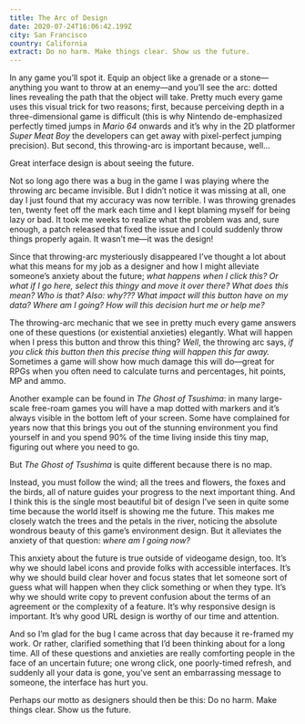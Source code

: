 ```yaml
---
title: The Arc of Design
date: 2020-07-24T16:06:42.199Z
city: San Francisco
country: California
extract: Do no harm. Make things clear. Show us the future.
---
```

In any game you’ll spot it. Equip an object like a grenade or a stone—anything you want to throw at an enemy—and you’ll see the arc: dotted lines revealing the path that the object will take. Pretty much every game uses this visual trick for two reasons; first, because perceiving depth in a three-dimensional game is difficult (this is why Nintendo de-emphasized perfectly timed jumps in *Mario 64* onwards and it’s why in the 2D platformer *Super Meat Boy* the developers can get away with pixel-perfect jumping precision). But second, this throwing-arc is important because, well... 

Great interface design is about seeing the future. 

Not so long ago there was a bug in the game I was playing where the throwing arc became invisible. But I didn’t notice it was missing at all, one day I just found that my accuracy was now terrible. I was throwing grenades ten, twenty feet off the mark each time and I kept blaming myself for being lazy or bad. It took me weeks to realize what the problem was and, sure enough, a patch released that fixed the issue and I could suddenly throw things properly again. It wasn’t me—it was the design!

Since that throwing-arc mysteriously disappeared I’ve thought a lot about what this means for my job as a designer and how I might alleviate someone’s anxiety about the future; *what happens when I click this? Or what if I go here, select this thingy and move it over there? What does this mean? Who is that? Also: why??? What impact will this button have on my data? Where am I going? How will this decision hurt me or help me?*

The throwing-arc mechanic that we see in pretty much every game answers one of these questions (or existential anxieties) elegantly. What will happen when I press this button and throw this thing? *Well*, the throwing arc says, *if you click this button then this precise thing will happen this far away.* Sometimes a game will show how much damage this will do—great for RPGs when you often need to calculate turns and percentages, hit points, MP and ammo.

Another example can be found in _The Ghost of Tsushima_: in many large-scale free-roam games you will have a map dotted with markers and it’s always visible in the bottom left of your screen. Some have complained for years now that this brings you out of the stunning environment you find yourself in and you spend 90% of the time living inside this tiny map, figuring out where you need to go. 

But _The Ghost of Tsushima_ is quite different because there is no map. 

Instead, you must follow the wind; all the trees and flowers, the foxes and the birds, all of nature guides your progress to the next important thing. And I think this is the single most beautiful bit of design I’ve seen in quite some time because the world itself is showing me the future. This makes me closely watch the trees and the petals in the river, noticing the absolute wondrous beauty of this game’s environment design. But it alleviates the anxiety of that question: _where am I going now?_

This anxiety about the future is true outside of videogame design, too. It’s why we should label icons and provide folks with accessible interfaces. It’s why we should build clear hover and focus states that let someone sort of guess what will happen when they click something or when they type. It’s why we should write copy to prevent confusion about the terms of an agreement or the complexity of a feature. It’s why responsive design is important. It’s why good URL design is worthy of our time and attention.

And so I’m glad for the bug I came across that day because it re-framed my work. Or rather, clarified something that I’d been thinking about for a long time. All of these questions and anxieties are really comforting people in the face of an uncertain future; one wrong click, one poorly-timed refresh, and suddenly all your data is gone, you’ve sent an embarrassing message to someone, the interface has hurt you.

Perhaps our motto as designers should then be this: Do no harm. Make things clear. Show us the future.